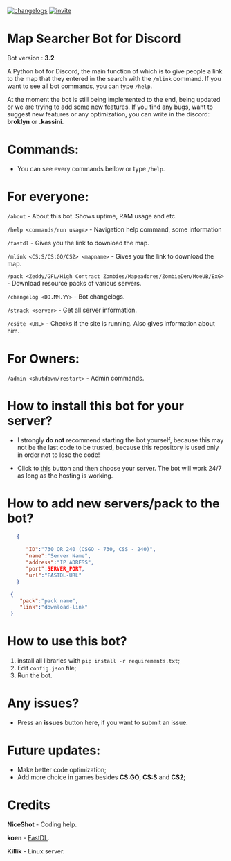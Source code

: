 [![changelogs](https://img.shields.io/badge/changelogs%20-76c22f)](https://github.com/heechan194/Map-Searcher-Bot/blob/main/changelog.txt) [![invite](https://img.shields.io/badge/Add_bot_to-Discord-blue)](https://discord.com/api/oauth2/authorize?client_id=1122605455194193931&permissions=277025396736&scope=applications.commands%20bot) 

# Map Searcher Bot for Discord

Bot version : **3.2**

A Python bot for Discord, the main function of which is to give people a link to the map that they entered in the search with the `/mlink` command. If you want to see all bot commands, you can type `/help`.

At the moment the bot is still being implemented to the end, being updated or we are trying to add some new features. If you find any bugs, want to suggest new features or any optimization, you can write in the discord: **broklyn** or **.kassini**.


# Commands:

- You can see every commands bellow or type `/help`.

# For everyone:

`/about` - About this bot. Shows uptime, RAM usage and etc.

`/help <commands/run usage>` - Navigation help command, some information

`/fastdl` - Gives you the link to download the map.

`/mlink <CS:S/CS:GO/CS2> <mapname>` - Gives you the link to download the map.

`/pack <Zeddy/GFL/High Contract Zombies/Mapeadores/ZombieDen/MoeUB/ExG>` - Download resource packs of various servers.

`/changelog <DD.MM.YY>` - Bot changelogs.

`/strack <server>` - Get all server information.

`/csite <URL>` - Checks if the site is running. Also gives information about him.

# For Owners:

`/admin <shutdown/restart>` - Admin commands.


# How to install this bot for your server?

- I strongly **do not** recommend starting the bot yourself, because this may not be the last code to be trusted, because this repository is used only in order not to lose the code!

- Click to [this](https://discord.com/api/oauth2/authorize?client_id=1122605455194193931&permissions=277025396736&scope=applications.commands%20) button and then choose your server. The bot will work 24/7 as long as the hosting is working.


# How to add new servers/pack to the bot?
  ```json 
     {
        
        "ID":"730 OR 240 (CSGO - 730, CSS - 240)",
        "name":"Server Name",
        "address":"IP ADRESS",
        "port":SERVER_PORT,
        "url":"FASTDL-URL"
     }
```
   ```json 
    {
       "pack":"pack name",
       "link":"download-link"
    }
```

# How to use this bot?

1. install all libraries with `pip install -r requirements.txt`;
2. Edit `config.json` file;
3. Run the bot.


# Any issues?

- Press an **issues** button here, if you want to submit an issue.


# Future updates:
- Make better code optimization;
- Add more choice in games besides **CS:GO**, **CS:S** and **CS2**;


# Credits
**NiceShot** - Coding help.

**koen** - [FastDL](https://www.notkoen.xyz/fastdl/).

**Killik** - Linux server.
